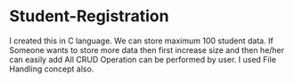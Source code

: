 # Student-Registration
I created this in C language.
We can store maximum 100 student data.
If Someone wants to store more data then first increase size and then he/her can easily add
All CRUD Operation can be performed by user.
I used File Handling concept also.
